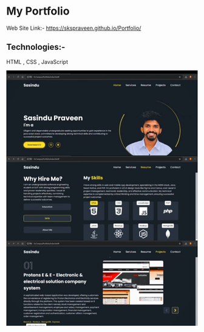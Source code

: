 # My Portfolio

 Web Site Link:-
 https://skspraveen.github.io/Portfolio/

## Technologies:-
HTML , CSS , JavaScript

![Alt Text](https://github.com/SKSpraveen/Portfolio/blob/main/portfolio.jpeg?raw=true)    


